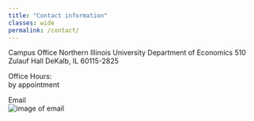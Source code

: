 ```yaml
---
title: "Contact information"
classes: wide
permalink: /contact/
---
```

Campus Office
Northern Illinois University
Department of Economics
510 Zulauf Hall 
DeKalb, IL 60115-2825

Office Hours:  
by appointment

Email  
![image of email]({{site.baseurl}}/assets/images/email.jpg)